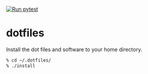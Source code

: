 [![Run pytest](https://github.com/drxaero/dotfiles/actions/workflows/pytest.yml/badge.svg)](https://github.com/drxaero/dotfiles/actions/workflows/pytest.yml)

# dotfiles

Install the dot files and software to your home directory.
```bash
% cd ~/.dotfiles/
% ./install
```
